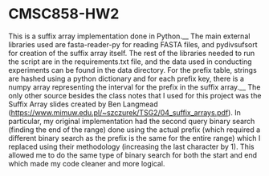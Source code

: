 # CMSC858-HW2

This is a suffix array implementation done in Python.__
The main external libraries used are fasta-reader-py for reading FASTA files, and pydivsufsort for creation of the suffix array itself. The rest of the libraries needed to run the script are in the requirements.txt file, and the data used in conducting experiments can be found in the data directory. For the prefix table, strings are hashed using a python dictionary and for each prefix key, there is a numpy array representing the interval for the prefix in the suffix array.__
The only other source besides the class notes that I used for this project was the Suffix Array slides created by Ben Langmead (https://www.mimuw.edu.pl/~szczurek/TSG2/04_suffix_arrays.pdf). In particular, my original implementation had the second query binary search (finding the end of the range) done using the actual prefix (which required a different binary search as the prefix is the same for the entire range) which I replaced using their methodology (increasing the last character by 1). This allowed me to do the same type of binary search for both the start and end which made my code cleaner and more logical.
